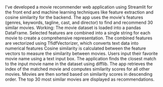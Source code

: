 I've developed a movie recommender web application using Streamlit for the front end and machine learning techniques like feature extraction and cosine similarity for the backend. 
The app uses the movie's features (genres, keywords, tagline, cast, and director) to find and recommend 30 similar movies.
Working:
The movie dataset is loaded into a pandas DataFrame.
Selected features are combined into a single string for each movie to create a comprehensive representation.
The combined features are vectorized using TfidfVectorizer, which converts text data into numerical features 
Cosine similarity is calculated between the feature vectors to measure the similarity between movies.
Users input their favorite movie name using a text input box.
The application finds the closest match to the input movie name in the dataset using difflib.
The app retrieves the index of the matched movie and computes similarity scores for all other movies.
Movies are then sorted based on similarity scores in descending order.
The top 30 most similar movies are displayed as recommendations.
